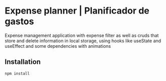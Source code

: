 # Expense planner | Planificador de gastos
Expense management application with expense filter as well as cruds that store and delete information in local storage, 
using hooks like useState and useEffect and some dependencies with animations

## Installation 
```sh
npm install
```

